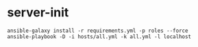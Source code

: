 # server-init
```shell
ansible-galaxy install -r requirements.yml -p roles --force
ansible-playbook -D -i hosts/all.yml -k all.yml -l localhost

```
